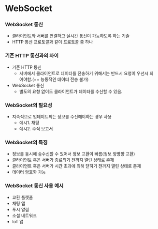 # WebSocket

### WebSocket 통신
- 클라이언트와 서버를 연결하고 실시간 통신이 가능하도록 하는 기술
- HTTP 통신 프로토콜과 같이 프로토콜 중 하나

### 기존 HTTP 통신과의 차이
- 기존 HTTP 통신
  - 서버에서 클라이언트로 데이터를 전송하기 위해서는 반드시 요청이 우선시 되어야함.(== 능동적인 데이터 전송 불가)
- WebSocket 통신
  - 별도의 요청 없이도 클라이언트가 데이터를 수신할 수 있음.

### WebSocket의 필요성
- 지속적으로 업데이트되는 정보를 수신해야하는 경우 사용
  - 예시1. 채팅
  - 예시2. 주식 보고서

### WebSocket의 특징
- 정보를 동시에 송수신할 수 있어서 정보 교환이 빠름(정보 양방향 교환)
- 클라이언트 혹은 서버가 종료되기 전까지 열린 상태로 존재
- 클라이언트 혹은 서버가 시간 초과에 의해 닫히기 전까지 열린 상태로 존재
- 데이터 암호화 가능

### WebSocket 통신 사용 예시
- 교환 플랫폼
- 채팅 앱
- 푸시 알림
- 소셜 네트워크
- IoT 앱